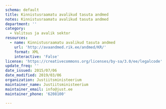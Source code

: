```yaml
---
schema: default
title: Kinnistusraamatu avalikud tasuta andmed
notes: Kinnistusraamatu avalikud tasuta andmed
department: ''
category:
  - Valitsus ja avalik sektor
resources:
  - name: Kinnistusraamatu avalikud tasuta andmed
    url: 'http://avaandmed.rik.ee/andmed/KR/'
    format: XML
    interactive: 'False'
license: 'https://creativecommons.org/licenses/by-sa/3.0/ee/legalcode'
update_freq: ''
date_issued: 2015/07/06
date_modified: 2019/03/06
organization: Justiitsministeerium
maintainer_name: Justiitsministeerium
maintainer_email: info@just.ee
maintainer_phone: '6208100'

---
```

